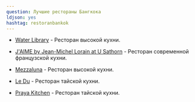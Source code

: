 ```yaml
---
question: Лучшие рестораны Бангкока
ldjson: yes
hashtag: restoranbankok
---
```


* [Water Library](https://maps.app.goo.gl/w8eLzubfT51ZrtLP7) - Ресторан высокой кухни.

* [J'AIME by Jean-Michel Lorain at U Sathorn](https://maps.app.goo.gl/viVrWuZZbPGyVgHw5) - Ресторан современной французской кухни.

* [Mezzaluna](https://maps.app.goo.gl/hwR2mZQhW7P1Vgx99) - Ресторан высокой кухни.

* [Le Du](https://maps.app.goo.gl/EFc1q3sAyrueLP996) - Ресторан тайской кухни.

* [Praya Kitchen](https://maps.app.goo.gl/D1z5Po9qsTCm6ET67) - Ресторан тайской кухни.

